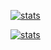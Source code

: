 [![stats](https://github-readme-stats.vercel.app/api?username=ywjwjwj&count_private=true&show_icons=true&theme=tokyonight)](https://github.com/ywjwjwj)

[![stats](https://github-readme-stats.vercel.app/api/top-langs/?username=ywjwjwj&langs_count=8&count_private=true&show_icons=true&theme=tokyonight)](https://github.com/ywjwjwj)

